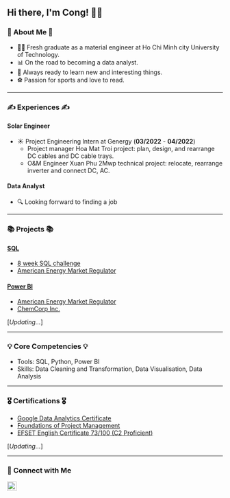 ## Hi there, I'm Cong! 🙋‍♂️

### 👀 About Me 👀
- 👨‍🎓 Fresh graduate as a material engineer at Ho Chi Minh city University of Technology.
- 📊 On the road to becoming a data analyst.
- 📖 Always ready to learn new and interesting things.
- ⚽ Passion for sports and love to read. 
---
### ✍ Experiences ✍
#### Solar Engineer 
- ☀ Project Engineering Intern at Genergy (**03/2022** - **04/2022**)
   - Project manager Hoa Mat Troi project: plan, design, and rearrange DC cables and DC cable trays.
  -  O&M Engineer Xuan Phu 2Mwp technical project: relocate, rearrange inverter and connect DC, AC.
  
#### Data Analyst 
- 🔍 Looking forrward to finding a job

---
### 📚 Projects 📚
#### [SQL]()
- [8 week SQL challenge](https://github.com/Chicong00/8-week-SQL-challenge)
- [American Energy Market Regulator](https://github.com/Chicong00/American-Energy-Market-Regulator)
#### [Power BI](https://github.com/Chicong00/Power-BI---Project)
- [American Energy Market Regulator](https://congvocom.wordpress.com/project/project-1/aemr-power-bi/)
- [ChemCorp Inc.](https://congvocom.wordpress.com/project/chemcorp-inc/)

[*Updating...*]

---
### 💡 Core Competencies 💡
- Tools: SQL, Python, Power BI
- Skills: Data Cleaning and Transformation, Data Visualisation, Data Analysis

---
### 🎖 Certifications 🎖
- [Google Data Analytics Certificate](https://www.credly.com/badges/0def9376-d2c0-4302-bd46-d07dd7c8661a/linked_in_profile)
- [Foundations of Project Management](https://www.coursera.org/account/accomplishments/certificate/G79A5PPGGRRM)
- [EFSET English Certificate 73/100 (C2 Proficient)](https://www.efset.org/cert/sER3Wy)

[*Updating...*]
  
---
### 🤝 Connect with Me

[<img align="left" alt="JoshMadakor | LinkedIn" width="22px" src="https://cdn.jsdelivr.net/npm/simple-icons@v3/icons/linkedin.svg" />][linkedin]

[linkedin]: https://www.linkedin.com/in/chi-cong-vo-311772159/

